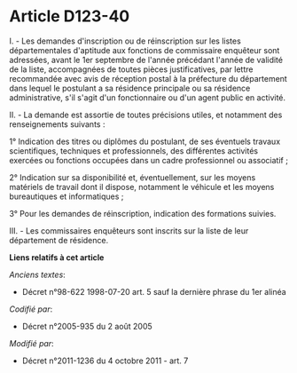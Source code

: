 # Article D123-40

I. - Les demandes d'inscription ou de réinscription sur les listes départementales d'aptitude aux fonctions de commissaire
enquêteur sont adressées, avant le 1er septembre de l'année précédant l'année de validité de la liste, accompagnées de toutes
pièces justificatives, par lettre recommandée avec avis de réception postal à la préfecture du département dans lequel le
postulant a sa résidence principale ou sa résidence administrative, s'il s'agit d'un fonctionnaire ou d'un agent public en
activité.

II. - La demande est assortie de toutes précisions utiles, et notamment des renseignements suivants :

1° Indication des titres ou diplômes du postulant, de ses éventuels travaux scientifiques, techniques et professionnels, des
différentes activités exercées ou fonctions occupées dans un cadre professionnel ou associatif ;

2° Indication sur sa disponibilité et, éventuellement, sur les moyens matériels de travail dont il dispose, notamment le
véhicule et les moyens bureautiques et informatiques ;

3° Pour les demandes de réinscription, indication des formations suivies.

III. - Les commissaires enquêteurs sont inscrits sur la liste de leur département de résidence.

**Liens relatifs à cet article**

_Anciens textes_:

  - Décret n°98-622 1998-07-20 art. 5 sauf la dernière phrase du 1er alinéa

_Codifié par_:

  - Décret n°2005-935 du 2 août 2005

_Modifié par_:

  - Décret n°2011-1236 du 4 octobre 2011 - art. 7
